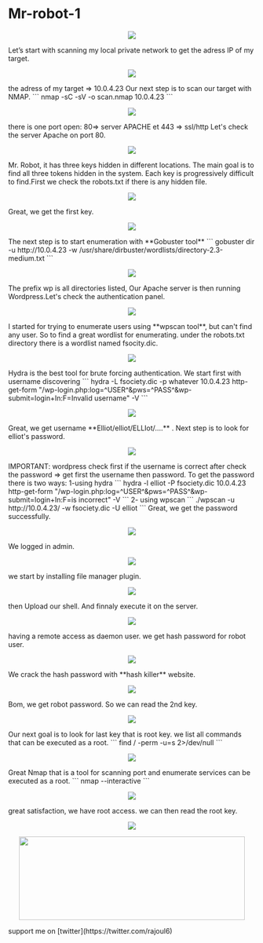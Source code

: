 # Mr-robot-1
<p align="center">
  <img src="https://rajoul.github.io/my_write_up/image/Mr-robot-1/1.png" >
</p>
Let’s start with scanning my local private network to get the adress IP of my target.
<p align="center">
  <img src="https://rajoul.github.io/my_write_up/image//Mr-robot-1/netdiscover.png" >
</p>
the adress of my target => 10.0.4.23
Our next step is to scan our target with NMAP.
```
nmap -sC -sV -o scan.nmap 10.0.4.23
```
<p align="center">
  <img src="https://rajoul.github.io/my_write_up/image//Mr-robot-1/scan.png">
</p>
there is one port open: 80=> server APACHE et 443 => ssl/http
Let's check the server Apache on port 80.
<p align="center">
  <img src="https://rajoul.github.io/my_write_up/image/Mr-robot-1/1.png" >
</p>
 Mr. Robot, it has three keys hidden in different locations. The main goal is to find all three tokens hidden in the system. Each key is progressively difficult to find.First we check the robots.txt if there is any hidden file.
 <p align="center">
  <img src="https://rajoul.github.io/my_write_up/image/Mr-robot-1/key1.png" >
</p>
Great, we get the first key.
<p align="center">
  <img src="https://rajoul.github.io/my_write_up/image/Mr-robot-1/key11.png" >
</p>
The next step is to start enumeration with **Gobuster tool**
```
gobuster dir -u http://10.0.4.23 -w /usr/share/dirbuster/wordlists/directory-2.3-medium.txt
```
<p align="center">
  <img src="https://rajoul.github.io/my_write_up/image/Mr-robot-1/2.png" >
</p>
The prefix wp is all directories listed, Our Apache server is then running Wordpress.Let's check the authentication panel.
<p align="center">
  <img src="https://rajoul.github.io/my_write_up/image/Mr-robot-1/3.png" >
</p>
I started for trying to enumerate users using **wpscan tool**, but can't find any user. So to find a great wordlist for enumerating.
under the robots.txt directory there is a wordlist named fsocity.dic.
<p align="center">
  <img src="https://rajoul.github.io/my_write_up/image/Mr-robot-1/word.png" >
</p>
Hydra is the best tool for brute forcing authentication. We start first with username discovering
```
hydra -L fsociety.dic -p whatever 10.0.4.23 http-get-form "/wp-login.php:log=^USER^&pws=^PASS^&wp-submit=login+In:F=Invalid username" -V
```
<p align="center">
  <img src="https://rajoul.github.io/my_write_up/image/Mr-robot-1/username.png" >
</p>
Great, we get username **Elliot/elliot/ELLIot/....** . Next step is to look for elliot's password.
<p align="center">
  <img src="https://rajoul.github.io/my_write_up/image/Mr-robot-1/username1.png" >
</p>
IMPORTANT: wordpress check first if the username is correct after check the password => get first the username then password.
To get the password there is two ways:
1-using hydra
```
hydra -l elliot -P fsociety.dic 10.0.4.23 http-get-form "/wp-login.php:log=^USER^&pws=^PASS^&wp-submit=login+In:F=is incorrect" -V
```
2- using wpscan
```
./wpscan -u http://10.0.4.23/ -w fsociety.dic -U elliot 
```
Great, we get the password successfully.
<p align="center">
  <img src="https://rajoul.github.io/my_write_up/image/Mr-robot-1/password.png" >
</p>
We logged in admin.
<p align="center">
  <img src="https://rajoul.github.io/my_write_up/image/Mr-robot-1/4.png" >
</p>
we start by installing file manager plugin.
<p align="center">
  <img src="https://rajoul.github.io/my_write_up/image/Mr-robot-1/5.png" >
</p>
then Upload our shell. And finnaly execute it on the server.
<p align="center">
  <img src="https://rajoul.github.io/my_write_up/image/Mr-robot-1/6.png" >
</p>
having a remote access as daemon user. we get hash password for robot user.
<p align="center">
  <img src="https://rajoul.github.io/my_write_up/image/Mr-robot-1/7.png" >
</p>
We crack the hash password with **hash killer** website.
<p align="center">
  <img src="https://rajoul.github.io/my_write_up/image/Mr-robot-1/8.png" >
</p>
Bom, we get robot password. So we can read the 2nd key.
<p align="center">
  <img src="https://rajoul.github.io/my_write_up/image/Mr-robot-1/9.png" >
</p>
Our next goal is to look for last key that is root key. we list all commands that can be executed as a root.
```
find / -perm -u=s 2>/dev/null
```
<p align="center">
  <img src="https://rajoul.github.io/my_write_up/image/Mr-robot-1/10.png" >
</p>
Great Nmap that is a tool for scanning port and enumerate services can be executed as a root.
```
nmap --interactive
```
<p align="center">
  <img src="https://rajoul.github.io/my_write_up/image/Mr-robot-1/11.png" >
</p>
great satisfaction, we have root access. we can then read the root key.
<p align="center">
  <img src="https://rajoul.github.io/my_write_up/image/Mr-robot-1/root_access.png" >
</p>
<p align="center">
  <img src="https://rajoul.github.io/my_write_up/image/gif/dance.gif" width="460" height="170">
</p>
support me on [twitter](https://twitter.com/rajoul6)








